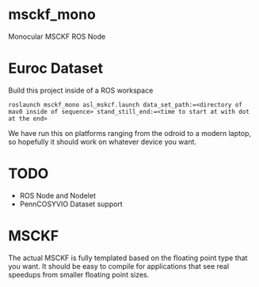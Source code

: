 # msckf_mono
Monocular MSCKF ROS Node

# Euroc Dataset
Build this project inside of a ROS workspace

```
roslaunch msckf_mono asl_mskcf.launch data_set_path:=<directory of mav0 inside of sequence> stand_still_end:=<time to start at with dot at the end>
```

We have run this on platforms ranging from the odroid to a modern laptop, so hopefully it should work on whatever device you want.

# TODO
- ROS Node and Nodelet
- PennCOSYVIO Dataset support

# MSCKF

The actual MSCKF is fully templated based on the floating point type that you want. It should be easy to compile for applications that see real speedups from smaller floating point sizes.

